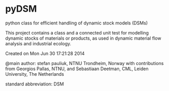 pyDSM
=====

python class for efficient handling of dynamic stock models (DSMs)

This project contains a class and a connected unit test for modelling dynamic stocks of materials or products, 
as used in dynamic material flow analysis and industrial ecology.

Created on Mon Jun 30 17:21:28 2014

@main author: stefan pauliuk, NTNU Trondheim, Norway
with contributions from Georgios Pallas, NTNU,
and Sebastiaan Deetman, CML, Leiden University, The Netherlands

standard abbreviation: DSM
